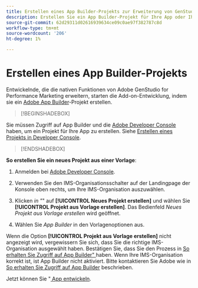 ```yaml
---
title: Erstellen eines App Builder-Projekts zur Erweiterung von GenStudio for Performance Marketing
description: Erstellen Sie ein App Builder-Projekt für Ihre App oder Ihr Add-on.
source-git-commit: 62d29311d02616939634ce09c0ae97f382787c8d
workflow-type: tm+mt
source-wordcount: '206'
ht-degree: 1%

---
```


# Erstellen eines App Builder-Projekts

Entwickelnde, die die nativen Funktionen von Adobe GenStudio for Performance Marketing erweitern, starten die Add-on-Entwicklung, indem sie ein [Adobe App Builder](https://developer.adobe.com/app-builder/)-Projekt erstellen.

>[!BEGINSHADEBOX]

Sie müssen Zugriff auf App Builder und die [Adobe Developer Console](https://developer.adobe.com/developer-console/) haben, um ein Projekt für Ihre App zu erstellen. Siehe [Erstellen eines Projekts in Developer Console](https://developer.adobe.com/app-builder/docs/getting_started/first_app#2-create-a-new-project-on-developer-console).

>[!ENDSHADEBOX]

**So erstellen Sie ein neues Projekt aus einer Vorlage**:

1. Anmelden bei [Adobe Developer Console](https://developer.adobe.com/developer-console/).

1. Verwenden Sie den IMS-Organisationsschalter auf der Landingpage der Konsole oben rechts, um Ihre IMS-Organisation auszuwählen.

1. Klicken _in &quot;_&quot; auf **[!UICONTROL Neues Projekt erstellen]** und wählen Sie **[!UICONTROL Projekt aus Vorlage erstellen]**. Das Bedienfeld _Neues Projekt aus Vorlage erstellen_ wird geöffnet.

1. Wählen Sie _App Builder_ in den Vorlagenoptionen aus.

Wenn die Option **[!UICONTROL Projekt aus Vorlage erstellen]** nicht angezeigt wird, vergewissern Sie sich, dass Sie die richtige IMS-Organisation ausgewählt haben. Bestätigen Sie, dass Sie den Prozess in [So erhalten Sie Zugriff auf App Builder&quot; ](https://developer.adobe.com/app-builder/docs/overview/getting_access/) haben. Wenn Ihre IMS-Organisation korrekt ist, ist App Builder nicht aktiviert. Bitte kontaktieren Sie Adobe wie in [So erhalten Sie Zugriff auf App Builder](https://developer.adobe.com/app-builder/docs/overview/getting_access/) beschrieben.

Jetzt können Sie &quot;[ App entwickeln](create-app.md).

